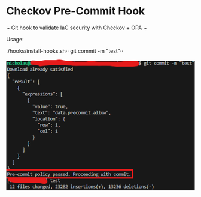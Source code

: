 # Checkov Pre-Commit Hook

~ Git hook to validate IaC security with Checkov + OPA ~

Usage:

./hooks/install-hooks.sh··
git commit -m "test"··

<img src="assets/how-to.png" alt="how-to">
